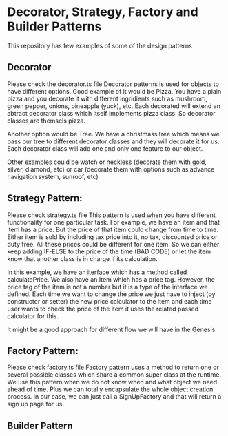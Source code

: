 # Decorator, Strategy, Factory and Builder Patterns
This repository has few examples of some of the design patterns

## Decorator
Please check the decorator.ts file
Decorator patterns is used for objects to have different options.
Good example of it would be Pizza. You have a plain pizza and you decorate it with different ingridients such as mushroom, green pepper, onions, pineapple (yuck), etc.
Each decorated will extend an abtract decorator class which itself implements pizza class. So decorator classes are themsels pizza.

Another option would be Tree. We have a christmass tree which means we pass our tree to different decorator classes and they will decorate it for us. Each decorator class will add one and only one feature to our object.

Other examples could be watch or neckless (decorate them with gold, silver, diamond, etc) or car (decorate them with options such as advance navigation system, sunroof, etc)

## Strategy Pattern:
Please check strategy.ts file
This pattern is used when you have different functionality for one particular task. For example, we have an item and that item has a price. But the price of that item could change from time to time. Either item is sold by including tax price into it, no tax, discounted price or duty free. All these prices could be different for one item. So we can either keep adding IF-ELSE to the price of the time (BAD CODE) or let the item know that another class is in charge if its calculation.

In this example, we have an iterface which has a method called calculatePrice. We also have an Item which has a price tag. However, the price tag of the item is not a number but it is a type of the interface we defined. Each time we want to change the price we just have to inject (by constructor or setter) the new price calculator to the item and each time user wants to check the price of the item it uses the related passed calculator for this.

It might be a good approach for different flow we will have in the Genesis

## Factory Pattern:
Please check factory.ts file
Factory pattern uses a method to return one or several possible classes which share a common super class at the runtime. We use this pattern when we do not know when and what object we need ahead of time. Plus we can totally encapsulate the whole object creation process. In our case, we can just call a SignUpFactory and that will return a sign up page for us.

## Builder Pattern